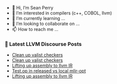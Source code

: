 - 👋 Hi, I’m Sean Perry
- 👀 I’m interested in compilers (c++, COBOL, llvm)
- 🌱 I’m currently learning ...
- 💞️ I’m looking to collaborate on ...
- 📫 How to reach me ...

<!---
s66perry/s66perry is a ✨ special ✨ repository because its `README.md` (this file) appears on your GitHub profile.
You can click the Preview link to take a look at your changes.
--->
### 📕 Latest LLVM Discourse Posts

<!-- DISCOURSE-LLVM:START -->
- [Clean up valist checkers](https://discourse.llvm.org/t/clean-up-valist-checkers/85277#post_3)
- [Clean up valist checkers](https://discourse.llvm.org/t/clean-up-valist-checkers/85277#post_2)
- [Lifting up assembly to llvm IR](https://discourse.llvm.org/t/lifting-up-assembly-to-llvm-ir/85296#post_2)
- [Test.op in released vs local mlir-opt](https://discourse.llvm.org/t/test-op-in-released-vs-local-mlir-opt/85297#post_1)
- [Lifting up assembly to llvm IR](https://discourse.llvm.org/t/lifting-up-assembly-to-llvm-ir/85296#post_1)
<!-- DISCOURSE-LLVM:END -->
